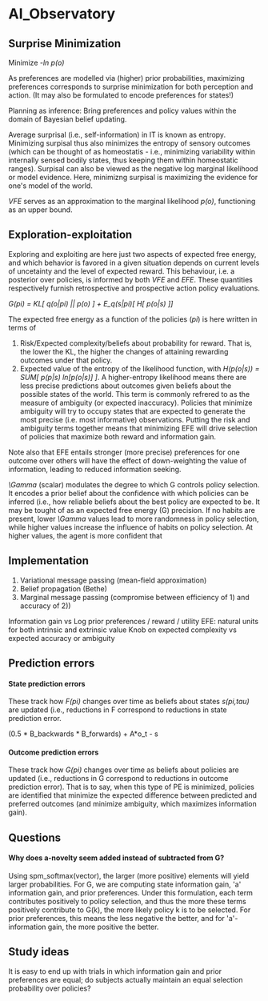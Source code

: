 # AI_Observatory


## Surprise Minimization
Minimize _-ln p(o)_

As preferences are modelled via (higher) prior probabilities, maximizing preferences corresponds to surprise minimization for both perception and action.
(It may also be formulated to encode preferences for states!)

Planning as inference: Bring preferences and policy values within the domain of Bayesian belief updating.

Average surprisal (i.e., self-information) in IT is known as entropy. Minimizing surpisal thus also minimizes the entropy of sensory outcomes (which can be thought of as homeostatis - i.e., minimizing variability within internally sensed bodily states, thus keeping them within homeostatic ranges).
Surpisal can also be viewed as the negative log marginal likelihood or model evidence. Here, minimizng surpisal is maximizing the evidence for one's model of the world.

_VFE_ serves as an approximation to the marginal likelihood _p(o)_, functioning as an upper bound.

## Exploration-exploitation
Exploring and exploiting are here just two aspects of expected free energy, and which behavior is favored in a given situation depends on current levels of uncetainty and the level of expected reward. This behaviour, i.e. a posterior over policies, is informed by both _VFE_ and _EFE_. These quantities respectively furnish retrospective and prospective action policy evaluations.

_G(pi) = KL[ q(o|pi) || p(o) ] + E_q(s|pi)[ H[ p(o|s) ]]_

The expected free energy as a function of the policies (_pi_) is here written in terms of 
1) Risk/Expected complexity/beliefs about probability for reward. That is, the lower the KL, the higher the changes of attaining rewarding outcomes under that policy.
2) Expected value of the entropy of the likelihood function, with _H(p(o|s)) = SUM[ p(p|s) ln[p(o|s)] ]_. A higher-entropy likelihood means there are less precise predictions about outcomes given beliefs about the possible states of the world. This term is commonly refrered to as the measure of ambiguity (or expected inaccuracy). Policies that minimize ambiguity will try to occupy states that are expected to generate the most precise (i.e. most informative) observations. 
Putting the risk and ambiguity terms together means that minimizing EFE will drive selection of policies that maximize both reward and information gain.

Note also that EFE entails stronger (more precise) preferences for one outcome over others will have the effect of down-weighting the value of information, leading to reduced information seeking.

_\Gamma_ (scalar) modulates the degree to which G controls policy selection. It encodes a prior belief about the confidence with which policies can be inferred (i.e., how reliable beliefs about the best policy are expected to be. It may be tought of as an expected free energy (G) precision. If no habits are present, lower _\Gamma_ values lead to more randomness in policy selection, while higher values increase the influence of habits on policy selection. At higher values, the agent is more confident that 

## Implementation
1) Variational message passing (mean-field approximation)
2) Belief propagation (Bethe)
3) Marginal message passing (compromise between efficiency of 1) and accuracy of 2))

Information  gain vs Log prior preferences / reward / utility
EFE: natural units for both intrinsic and extrinsic value
Knob on expected complexity vs expected accuracy or ambiguity

## Prediction errors
#### State prediction errors
These track how _F(pi)_ changes over time as beliefs about states _s(pi,tau)_ are updated (i.e., reductions in F correspond to reductions in state prediction error.

(0.5 * B_backwards * B_forwards) + A*o_t - s

#### Outcome prediction errors
These track how _G(pi)_ changes over time as beliefs about policies are updated (i.e., reductions in G correspond to reductions in outcome prediction error). That is to say, when this type of PE is minimized, policies are identified that minimize the expected difference between predicted and preferred outcomes (and minimize ambiguity, which maximizes information gain).


## Questions

#### Why does a-novelty seem added instead of subtracted from G?
Using spm_softmax(vector), the larger (more positive) elements will yield larger probabilities. For G, we are computing state information gain, 'a' information gain, and prior preferences. Under this formulation, each term contributes positively to policy selection, and thus the more these terms positively contribute to G(k), the more likely policy k is to be selected. For prior preferences, this means the less negative the better, and for 'a'-information gain, the more positive the better.

## Study ideas
It is easy to end up with trials in which information gain and prior preferences are equal; do subjects actually maintain an equal selection probability over policies?
